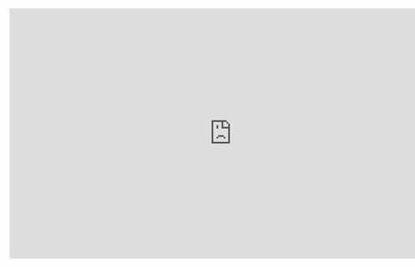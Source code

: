 <iframe style="border: 1px solid rgba(0, 0, 0, 0.1);" width="800" height="450" src="https://embed.figma.com/design/PcyvmD6jaU5c6gHHtomJ0z/Payment-App?node-id=0-1&embed-host=share" allowfullscreen></iframe>
